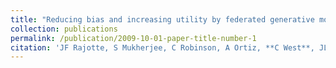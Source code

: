 ```yaml
---
title: "Reducing bias and increasing utility by federated generative modeling of medical images using a centralized adversary"
collection: publications
permalink: /publication/2009-10-01-paper-title-number-1
citation: 'JF Rajotte, S Mukherjee, C Robinson, A Ortiz, **C West**, JL Ferres, RT Ng, “Reducing bias and increasing utility by federated generative modeling of medical images using a centralized adversary,” presented at the GoodIT ’21: Conference on Information Technology for Social Good, Sep. 2021. doi: 10.1145/3462203.3475875.'
---
```

